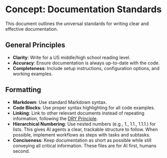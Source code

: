 # Concept: Documentation Standards

This document outlines the universal standards for writing clear and effective documentation.

## General Principles

- **Clarity**: Write for a US middle/high school reading level.
- **Accuracy**: Ensure documentation is always up-to-date with the code.
- **Completeness**: Include setup instructions, configuration options, and working examples.

## Formatting

- **Markdown**: Use standard Markdown syntax.
- **Code Blocks**: Use proper syntax highlighting for all code examples.
- **Linking**: Link to other relevant documents instead of repeating information, following the [DRY Principle](./dry-principle.md).
- **Hierarchical Numbering**: Use nested numbers (e.g., 1., 1.1., 1.1.1.) for lists. This gives AI agents a clear, trackable structure to follow.
  When possible, implement workflows as steps with tasks and subtasks.
- **Conciseness**: Keep documentation as short as possible while still conveying all critical information. These files are for AI first, humans second.
